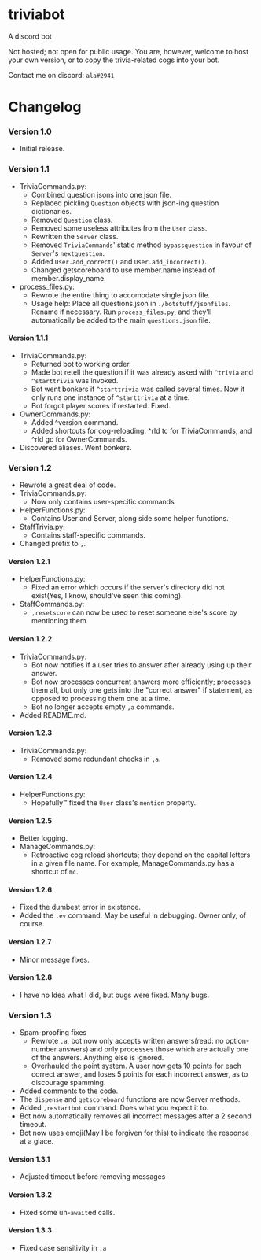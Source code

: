 # triviabot
A discord bot

Not hosted; not open for public usage. You are, however, welcome to host your own version, or to copy the trivia-related cogs into your bot.

Contact me on discord: `ala#2941`

# Changelog

### Version 1.0

  - Initial release.
  
### Version 1.1

  - TriviaCommands.py:
    - Combined question jsons into one json file.
    - Replaced pickling `Question` objects with json-ing question dictionaries.
    - Removed `Question` class.
    - Removed some useless attributes from the `User` class.
    - Rewritten the `Server` class.
    - Removed `TriviaCommands`' static method `bypassquestion` in favour of `Server`'s `nextquestion`.
    - Added `User.add_correct()` and `User.add_incorrect()`.
    - Changed getscoreboard to use member.name instead of member.display_name.
  - process_files.py:
    - Rewrote the entire thing to accomodate single json file.
    - Usage help: Place all questions.json in `./botstuff/jsonfiles`. Rename if necessary. Run `process_files.py`,
      and they'll automatically be added to the main `questions.json` file.
      
#### Version 1.1.1

  - TriviaCommands.py:
    - Returned bot to working order.
    - Made bot retell the question if it was already asked with `^trivia` and `^starttrivia` was invoked.
    - Bot went bonkers if `^starttrivia` was called several times. Now it only runs one instance of `^starttrivia` at a time.
    - Bot forgot player scores if restarted. Fixed.
  - OwnerCommands.py:
    - Added ^version command.
    - Added shortcuts for cog-reloading. ^rld tc for TriviaCommands, and ^rld gc for OwnerCommands.
  - Discovered aliases. Went bonkers.
  
### Version 1.2

  - Rewrote a great deal of code.
  - TriviaCommands.py:
    - Now only contains user-specific commands
  - HelperFunctions.py:
    - Contains User and Server, along side some helper functions.
  - StaffTrivia.py:
    - Contains staff-specific commands.
  - Changed prefix to `,`.
  
#### Version 1.2.1

  - HelperFunctions.py:
    - Fixed an error which occurs if the server's directory did not exist(Yes, I know, should've seen this coming).
  - StaffCommands.py:
    - `,resetscore` can now be used to reset someone else's score by mentioning them.
    
#### Version 1.2.2

  - TriviaCommands.py:
    - Bot now notifies if a user tries to answer after already using up their answer.
    - Bot now processes concurrent answers more efficiently; processes them all, but only one gets into the
      "correct answer" if statement, as opposed to processing them one at a time.
    - Bot no longer accepts empty `,a` commands.
  - Added README.md.
  
#### Version 1.2.3

  - TriviaCommands.py:
    - Removed some redundant checks in `,a`.
    
#### Version 1.2.4

  - HelperFunctions.py:
    - Hopefully™ fixed the `User` class's `mention` property.
    
#### Version 1.2.5

  - Better logging.
  - ManageCommands.py:
    - Retroactive cog reload shortcuts; they depend on the capital letters in a given file name. For example, ManageCommands.py has a shortcut of `mc`.

#### Version 1.2.6

  - Fixed the dumbest error in existence.
  - Added the `,ev` command. May be useful in debugging. Owner only, of course.
  
#### Version 1.2.7

  - Minor message fixes.

#### Version 1.2.8

  - I have no Idea what I did, but bugs were fixed. Many bugs.

### Version 1.3
  - Spam-proofing fixes
    - Rewrote `,a`, bot now only accepts written answers(read: no option-number answers) and only processes those which are actually one of the answers. Anything else is ignored.
    - Overhauled the point system. A user now gets 10 points for each correct answer, and loses 5 points for each incorrect answer, as to discourage spamming.
  - Added comments to the code.
  - The `dispense` and `getscoreboard` functions are now Server methods.
  - Added `,restartbot` command. Does what you expect it to.
  - Bot now automatically removes all incorrect messages after a 2 second timeout.
  - Bot now uses emoji(May I be forgiven for this) to indicate the response at a glace.
  
#### Version 1.3.1
  - Adjusted timeout before removing messages
  
#### Version 1.3.2
  - Fixed some un-`await`ed calls.
  
#### Version 1.3.3
  - Fixed case sensitivity in `,a`
